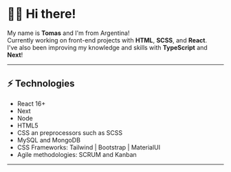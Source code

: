 <h1>🙋‍♂️ Hi there!</h1>

My name is <strong>Tomas</strong> and I'm from Argentina! <br/> Currently
working on front-end projects with <strong>HTML</strong>, <strong>SCSS</strong>,
and <strong>React</strong>. <br/> I've also been improving my knowledge and
skills with <strong>TypeScript</strong> and <strong>Next</strong>!

<hr/>
<h2>⚡ Technologies</h2>
<ul>
  <li>React 16+</li>
  <li>Next</li>
  <li>Node</li>
  <li>HTML5</li>
  <li>CSS an preprocessors such as SCSS</li>
  <li>MySQL and MongoDB</li>
  <li>CSS Frameworks: Tailwind | Bootstrap | MaterialUI</li>
  <li>Agile methodologies: SCRUM and Kanban</li>
</ul>

<hr/>

